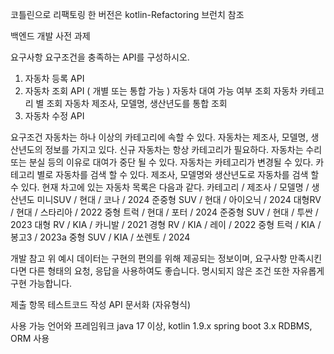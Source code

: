 코틀린으로 리팩토링 한 버전은 kotlin-Refactoring 브런치 참조

백엔드 개발 사전 과제

요구사항
요구조건을 충족하는 API를 구성하시오.
1) 자동차 등록 API 
2) 자동차 조회 API ( 개별 또는 통합 가능 )
자동차 대여 가능 여부 조회
자동차 카테고리 별 조회
자동차 제조사, 모델명, 생산년도를 통합 조회
3) 자동차 수정 API 

요구조건
자동차는 하나 이상의 카테고리에 속할 수 있다.
자동차는 제조사, 모델명, 생산년도의 정보를 가지고 있다.
신규 자동차는 항상 카테고리가 필요하다.
자동차는 수리 또는 분실 등의 이유로 대여가 중단 될 수 있다.
자동차는 카테고리가 변경될 수 있다.
카테고리 별로 자동차를 검색 할 수 있다.
제조사, 모델명와 생산년도로 자동차를 검색 할 수 있다.
현재 차고에 있는 자동차 목록은 다음과 같다.
카테고리 / 제조사 / 모델명 / 생산년도
미니SUV / 현대 / 코나 / 2024
준중형 SUV  / 현대 / 아이오닉 / 2024
대형RV / 현대 / 스타리아 / 2022
중형 트럭 / 현대 / 포터 / 2024
준중형 SUV / 현대 / 투싼 / 2023
대형 RV / KIA / 카니발 / 2021
경형 RV / KIA / 레이 / 2022
중형 트럭 / KIA / 봉고3 / 2023a
중형 SUV / KIA / 쏘렌토 / 2024

개발 참고
위 예시 데이터는 구현의 편의를 위해 제공되는 정보이며, 요구사항 만족시킨다면 다른 형태의 요청, 응답을 사용하여도 좋습니다.
명시되지 않은 조건 또한 자유롭게 구현 가능합니다.

제출 항목
테스트코드 작성
API 문서화 (자유형식)

사용 가능 언어와 프레임워크
java 17 이상, kotlin 1.9.x
spring boot 3.x 
RDBMS, ORM 사용
